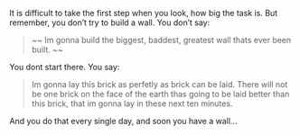 
It is difficult to take the first step when you look, how big the task is.
But remember, you don’t try to build a wall.
You don’t say:<br>
> ~~ Im gonna build the biggest, baddest, greatest wall thats  ever been built. ~~ <br>
 
You dont start there. You say: <br>

> Im gonna lay this brick as perfetly as brick can be laid. There will not be one brick on the face of the earth  thas going to be laid better than this brick, that im gonna lay in these next ten minutes.

And you do that every single day, and soon you have a wall...
